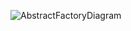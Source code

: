 ![AbstractFactoryDiagram](https://github.com/timpeihunghsieh/public-repo/blob/main/cpp/design-patterns/strategy/assets/AbstractFactoryDiagram.png?raw=true)